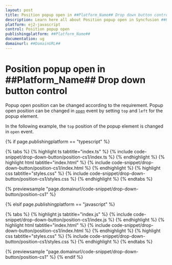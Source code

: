 ```yaml
---
layout: post
title: Position popup open in ##Platform_Name## Drop down button control | Syncfusion
description: Learn here all about Position popup open in Syncfusion ##Platform_Name## Drop down button control of Syncfusion Essential JS 2 and more.
platform: ej2-javascript
control: Position popup open 
publishingplatform: ##Platform_Name##
documentation: ug
domainurl: ##DomainURL##
---
```


# Position popup open in ##Platform_Name## Drop down button control

Popup open position can be changed according to the requirement. Popup open position can be changed in [`open`](../../api/drop-down-button#open) event by setting `top` and `left` for the popup element.

In the following example, the `top` position of the popup element is changed in `open` event.

{% if page.publishingplatform == "typescript" %}

 {% tabs %}
{% highlight ts tabtitle="index.ts" %}
{% include code-snippet/drop-down-button/position-cs1/index.ts %}
{% endhighlight %}
{% highlight html tabtitle="index.html" %}
{% include code-snippet/drop-down-button/position-cs1/index.html %}
{% endhighlight %}
{% highlight css tabtitle="styles.css" %}
{% include code-snippet/drop-down-button/position-cs1/styles.css %}
{% endhighlight %}
{% endtabs %}
        
{% previewsample "page.domainurl/code-snippet/drop-down-button/position-cs1" %}

{% elsif page.publishingplatform == "javascript" %}

{% tabs %}
{% highlight js tabtitle="index.js" %}
{% include code-snippet/drop-down-button/position-cs1/index.js %}
{% endhighlight %}
{% highlight html tabtitle="index.html" %}
{% include code-snippet/drop-down-button/position-cs1/index.html %}
{% endhighlight %}
{% highlight css tabtitle="styles.css" %}
{% include code-snippet/drop-down-button/position-cs1/styles.css %}
{% endhighlight %}
{% endtabs %}

{% previewsample "page.domainurl/code-snippet/drop-down-button/position-cs1" %}
{% endif %}